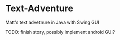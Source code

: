 Text-Adventure
==============

Matt's text advetnure in Java with Swing GUI


TODO: finish story, possibly implement android GUI?
